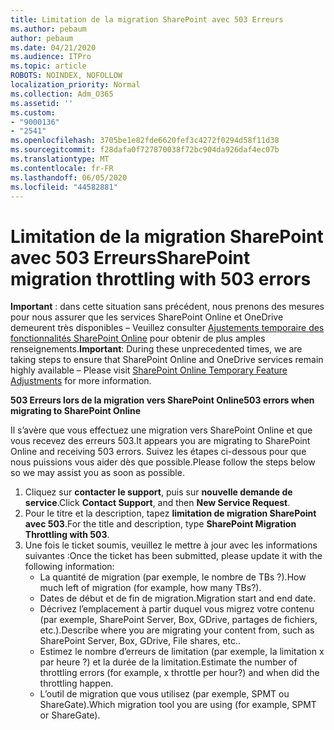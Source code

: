 ```yaml
---
title: Limitation de la migration SharePoint avec 503 Erreurs
ms.author: pebaum
author: pebaum
ms.date: 04/21/2020
ms.audience: ITPro
ms.topic: article
ROBOTS: NOINDEX, NOFOLLOW
localization_priority: Normal
ms.collection: Adm_O365
ms.assetid: ''
ms.custom:
- "9000136"
- "2541"
ms.openlocfilehash: 3705be1e82fde6620fef3c4272f0294d58f11d38
ms.sourcegitcommit: f28dafa0f727870038f72bc904da926daf4ec07b
ms.translationtype: MT
ms.contentlocale: fr-FR
ms.lasthandoff: 06/05/2020
ms.locfileid: "44582881"
---
```

# <a name="sharepoint-migration-throttling-with-503-errors"></a><span data-ttu-id="0e105-102">Limitation de la migration SharePoint avec 503 Erreurs</span><span class="sxs-lookup"><span data-stu-id="0e105-102">SharePoint migration throttling with 503 errors</span></span>

<span data-ttu-id="0e105-103">**Important** : dans cette situation sans précédent, nous prenons des mesures pour nous assurer que les services SharePoint Online et OneDrive demeurent très disponibles – Veuillez consulter [Ajustements temporaire des fonctionnalités SharePoint Online](https://aka.ms/ODSPAdjustments) pour obtenir de plus amples renseignements.</span><span class="sxs-lookup"><span data-stu-id="0e105-103">**Important**: During these unprecedented times, we are taking steps to ensure that SharePoint Online and OneDrive services remain highly available – Please visit [SharePoint Online Temporary Feature Adjustments](https://aka.ms/ODSPAdjustments) for more information.</span></span>

<span data-ttu-id="0e105-104">**503 Erreurs lors de la migration vers SharePoint Online**</span><span class="sxs-lookup"><span data-stu-id="0e105-104">**503 errors when migrating to SharePoint Online**</span></span>

<span data-ttu-id="0e105-105">Il s’avère que vous effectuez une migration vers SharePoint Online et que vous recevez des erreurs 503.</span><span class="sxs-lookup"><span data-stu-id="0e105-105">It appears you are migrating to SharePoint Online and receiving 503 errors.</span></span> <span data-ttu-id="0e105-106">Suivez les étapes ci-dessous pour que nous puissions vous aider dès que possible.</span><span class="sxs-lookup"><span data-stu-id="0e105-106">Please follow the steps below so we may assist you as soon as possible.</span></span> 

1. <span data-ttu-id="0e105-107">Cliquez sur **contacter le support**, puis sur **nouvelle demande de service**.</span><span class="sxs-lookup"><span data-stu-id="0e105-107">Click **Contact Support**, and then **New Service Request**.</span></span>
2. <span data-ttu-id="0e105-108">Pour le titre et la description, tapez **limitation de migration SharePoint avec 503**.</span><span class="sxs-lookup"><span data-stu-id="0e105-108">For the title and description, type **SharePoint Migration Throttling with 503**.</span></span>
3. <span data-ttu-id="0e105-109">Une fois le ticket soumis, veuillez le mettre à jour avec les informations suivantes :</span><span class="sxs-lookup"><span data-stu-id="0e105-109">Once the ticket has been submitted, please update it with the following information:</span></span>
    - <span data-ttu-id="0e105-110">La quantité de migration (par exemple, le nombre de TBs ?).</span><span class="sxs-lookup"><span data-stu-id="0e105-110">How much left of migration (for example, how many TBs?).</span></span>
    - <span data-ttu-id="0e105-111">Dates de début et de fin de migration.</span><span class="sxs-lookup"><span data-stu-id="0e105-111">Migration start and end date.</span></span>
    - <span data-ttu-id="0e105-112">Décrivez l’emplacement à partir duquel vous migrez votre contenu (par exemple, SharePoint Server, Box, GDrive, partages de fichiers, etc.).</span><span class="sxs-lookup"><span data-stu-id="0e105-112">Describe where you are migrating your content from, such as SharePoint Server, Box, GDrive, File shares, etc..</span></span>
    - <span data-ttu-id="0e105-113">Estimez le nombre d’erreurs de limitation (par exemple, la limitation x par heure ?) et la durée de la limitation.</span><span class="sxs-lookup"><span data-stu-id="0e105-113">Estimate the number of throttling errors (for example, x throttle per hour?) and when did the throttling happen.</span></span>
    - <span data-ttu-id="0e105-114">L’outil de migration que vous utilisez (par exemple, SPMT ou ShareGate).</span><span class="sxs-lookup"><span data-stu-id="0e105-114">Which migration tool you are using (for example, SPMT or ShareGate).</span></span>


